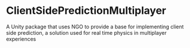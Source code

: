 # ClientSidePredictionMultiplayer
A Unity package that uses NGO to provide a base for implementing client side prediction, a solution used for real time physics in multiplayer experiences
